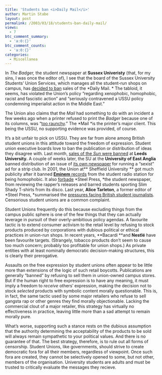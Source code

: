 ```yaml
---
title: 'Students ban <i>Daily Mail</i>'
author: Martin Stabe
layout: post
permalink: /2003/03/18/students-ban-daily-mail/
views:
  - 7
btc_comment_summary:
  - 'a:0:{}'
btc_comment_counts:
  - 'a:0:{}'
categories:
  - Miscellanea
---
```

In *The Badger,* the student newspaper at **Sussex Univeristy** (that, for my sins, I was once the editor of), I see that the board of the Sussex University Students&#8217; Union Services, which manages all the student-run shops on campus, has <a href="http://badger.ussu.info/news/v8i16_mail.shtml" target="_top">decided to ban</a> sales of the *Daily Mail. * The tabloid, it seems, has violated the Union&#8217;s policy &#8220;regarding xenophobic, homophobic, racist and fascistic action&#8221; and &#8220;seriously contravened a USSU policy condemning imperialist action in the Middle East.&#8221; 

The Union also claims that the *Mail* had something to do with an incident a few weeks ago when a printer refused to print the *Badger* because one of its columns, was &#8220;<a href="http://216.239.39.100/search?q=cache:_VAuofHK5aUC:www.thisisbrightonandhove.co.uk/brighton__hove/news/NEWS12.html+%22The+Badger%22+Sussex+University&#038;hl=en&#038;ie=UTF-8&#038;client=googlet" target="_top">too raunchy</a>.&#8221; The *Mail *is the printer&#8217;s major client. This being the USSU, no supporting evidence was provided, of course. 

It&#8217;s a bit unfair to pick on USSU. They are far from alone among British student unions in this attitude toward the freedom of expression. Student union executive boards love to ban the publication or distribution of ideas they disagree with. Last month, <a href="http://education.guardian.co.uk/students/story/0,9860,895674,00.html" target="_top">sales of the <i>Sun</i> were banned</a> at **Leeds University.** A couple of weeks later, the SU at the **University of East Anglia** banned distribution of an issue of <a href="http://www.ananova.com/news/story/sm_754903.html" target="_top">its own newspaper</a> for running a &#8220;sexist&#8221; ad for a strip club. In 2001, the Union at** Sheffield University ** got much publicity after it banned <a href="http://abcnews.go.com/sections/world/DailyNews/britain010201_eminem.html" target="_top"><b>Eminem</b> records</a> from the student radio station for being homophobic. It also <a href="http://www.guardian.co.uk/uk_news/story/0,3604,432358,00.html" target="_top">forbade</a> *Steel Press, *the student newspaper, from reviewing the rapper&#8217;s releases and barred students sporting Slim Shady T-shirts from its disco. Last year, **Alice Tarleton**, a former editor of *Steel Press, *summarised the [pressures facing British student journalists][1]. Censorious student unions are a common complaint. 

Student Unions frequently do this because excluding things from the campus public sphere is one of the few things that they can actually leverage in pursuit of their overly-ambitious policy agendas. A favourite tactic is to extend consumer activism to the retail level by refusing to stock products produced by corporations with dubious political or ethical practices in union-run shops. In recent years, **Bacardi **and **Nestl&eacute;** have been favourite targets. (Strangely, tobacco products don&#8217;t seem to cause too much concern; probably too profitable for union shops.) As private entities with at least nominally democratic decision-making structures, this is clearly their prerogative. 

Assaults on the free expression by student unions often appear to be little more than extensions of the logic of such retail boycotts. Publications are generally &#8220;banned&#8221; by refusing to sell them in union-owned campus stores. But if the human right to free expression is to have any meaning, it must imply a freedom to *receive* others&#8217; expression, making the decision not to stock *selected* products with symbolic content morally questionable. This is, in fact, the same tactic used by some major retailers who refuse to sell gangsta rap or other genres they find morally objectionable. Lacking the commercial clout of a major retailer, this strategy has virtually no effectiveness in practice, leaving little more than a sad attempt to remain morally pure. 

What&#8217;s worse, supporting such a stance rests on the dubious assumption that the authority determining the acceptability of the products to be sold will always remain sympathetic to your political values. And there is no guarantee of that. The best strategy, therefore, is to rule out all forms of censorship. Student Unions, like governments, should strive to create democratic fora for all their members, regardless of viewpoint. Once such fora are created, they cannot be selectively opened to some, but not other, members of the organisation. University students are adults and must be trusted to critically evaluate the messages they recieve.

 [1]: http://education.guardian.co.uk/students/story/0,9860,727040,00.html
